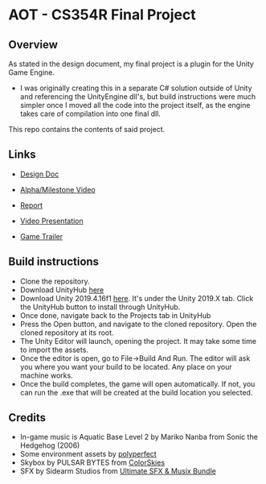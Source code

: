 # AOT - CS354R Final Project
## Overview
As stated in the design document, my final project is a plugin for the Unity Game Engine. 

- I was originally creating this in a separate C# solution outside of Unity and referencing the UnityEngine dll's,
but build instructions were much simpler once I moved all the code into the project itself, as the engine takes
care of compilation into one final dll.

This repo contains the contents of said project.

## Links

- [Design Doc](https://docs.google.com/document/d/1ak7sRlAg89GKwfk467ZYdelZO70lKg4bU35JVlfL7rw/edit)

- [Alpha/Milestone Video](https://youtu.be/-Xd1_spMVP0)

- [Report](https://docs.google.com/document/d/1nHYBb5cJcZX_f5hZiSG6fKHq9GPrcdM8xyLA5CkjKFU/edit?usp=sharing)

- [Video Presentation](https://youtu.be/0k1A6oWrVls)

- [Game Trailer](https://youtu.be/Beuzh6sr8bY)

## Build instructions

- Clone the repository.
- Download UnityHub [here](https://unity.com/download)
- Download Unity 2019.4.16f1 [here](https://unity.com/releases/editor/archive). It's under the Unity 2019.X tab. Click the UnityHub button to install through UnityHub.
- Once done, navigate back to the Projects tab in UnityHub
- Press the Open button, and navigate to the cloned repository. Open the cloned repository at its root.
- The Unity Editor will launch, opening the project. It may take some time to import the assets. 
- Once the editor is open, go to File->Build And Run. The editor will ask you where you want your build to be located. Any place on your machine works.
- Once the build completes, the game will open automatically. If not, you can run the .exe that will be created at the build location you selected.

## Credits

- In-game music is Aquatic Base Level 2 by Mariko Nanba from Sonic the Hedgehog (2006)
- Some environment assets by [polyperfect](https://assetstore.unity.com/packages/3d/props/low-poly-ultimate-pack-54733)
- Skybox by PULSAR BYTES from [ColorSkies](https://assetstore.unity.com/packages/2d/textures-materials/sky/colorskies-91541)
- SFX by Sidearm Studios from [Ultimate SFX & Musix Bundle](https://assetstore.unity.com/packages/audio/sound-fx/ultimate-sfx-music-bundle-everything-bundle-200453)